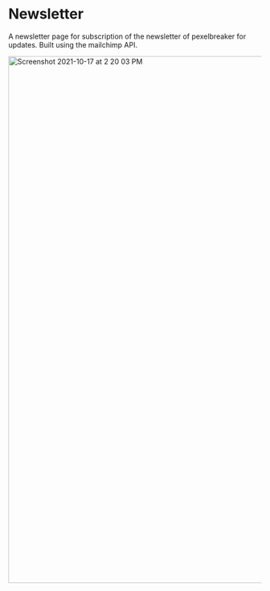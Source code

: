 # Newsletter
A newsletter page for subscription of the newsletter of pexelbreaker for updates. Built using the mailchimp API.


<img width="1047" alt="Screenshot 2021-10-17 at 2 20 03 PM" src="https://user-images.githubusercontent.com/85864291/137619635-cf90c8f4-6501-46cb-a405-6fde982704fc.png">
